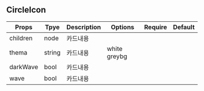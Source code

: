 ## CircleIcon

| Props    | Tpye   | Description | Options      | Require | Default |
| -------- | ------ | ----------- | ------------ | ------- | ------- |
| children | node   | 카드내용    |              |         |         |
| thema    | string | 카드내용    | white greybg |         |         |
| darkWave | bool   | 카드내용    |              |         |         |
| wave     | bool   | 카드내용    |              |         |         |
